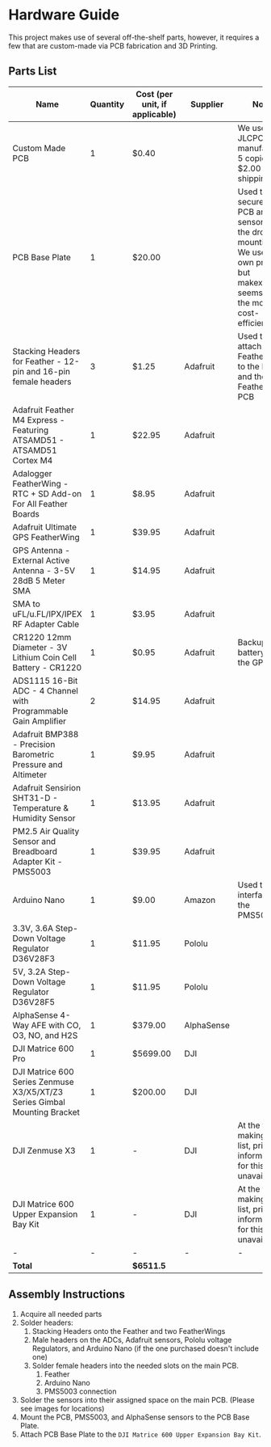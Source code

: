 # Hardware Guide

This project makes use of several off-the-shelf parts, however, it requires a few that are custom-made via PCB fabrication and 3D Printing.

## Parts List

| Name                                                                      | Quantity | Cost (per unit, if applicable) | Supplier   | Notes                                                                                                                                        |
| ------------------------------------------------------------------------- | -------- | ------------------------------ | ---------- | -------------------------------------------------------------------------------------------------------------------------------------------- |
| Custom Made PCB                                                           | 1        | \$0.40                         |            | We used JLCPCB to manufacture 5 copies for \$2.00 + shipping                                                                                 |
| PCB Base Plate                                                            | 1        | \$20.00                        |            | Used to secure the PCB and sensors to the drone's mounting kit. We used our own printer but makexyz.com seems to be the most cost-efficient. |
| Stacking Headers for Feather - 12-pin and 16-pin female headers           | 3        | \$1.25                         | Adafruit   | Used to attach the FeatherWings to the Feather and the Feather to the PCB                                                                    |
| Adafruit Feather M4 Express - Featuring ATSAMD51 - ATSAMD51 Cortex M4     | 1        | \$22.95                        | Adafruit   |                                                                                                                                              |
| Adalogger FeatherWing - RTC + SD Add-on For All Feather Boards            | 1        | \$8.95                         | Adafruit   |                                                                                                                                              |
| Adafruit Ultimate GPS FeatherWing                                         | 1        | \$39.95                        | Adafruit   |                                                                                                                                              |
| GPS Antenna - External Active Antenna - 3-5V 28dB 5 Meter SMA             | 1        | \$14.95                        | Adafruit   |                                                                                                                                              |
| SMA to uFL/u.FL/IPX/IPEX RF Adapter Cable                                 | 1        | \$3.95                         | Adafruit   |                                                                                                                                              |
| CR1220 12mm Diameter - 3V Lithium Coin Cell Battery - CR1220              | 1        | \$0.95                         | Adafruit   | Backup battery for the GPS                                                                                                                   |
| ADS1115 16-Bit ADC - 4 Channel with Programmable Gain Amplifier           | 2        | \$14.95                        | Adafruit   |                                                                                                                                              |
| Adafruit BMP388 - Precision Barometric Pressure and Altimeter             | 1        | \$9.95                         | Adafruit   |                                                                                                                                              |
| Adafruit Sensirion SHT31-D - Temperature & Humidity Sensor                | 1        | \$13.95                        | Adafruit   |                                                                                                                                              |
| PM2.5 Air Quality Sensor and Breadboard Adapter Kit - PMS5003             | 1        | \$39.95                        | Adafruit   |                                                                                                                                              |
| Arduino Nano                                                              | 1        | \$9.00                         | Amazon     | Used to interface with the PMS5003                                                                                                           |
| 3.3V, 3.6A Step-Down Voltage Regulator D36V28F3                           | 1        | \$11.95                        | Pololu     |                                                                                                                                              |
| 5V, 3.2A Step-Down Voltage Regulator D36V28F5                             | 1        | \$11.95                        | Pololu     |                                                                                                                                              |
| AlphaSense 4-Way AFE with CO, O3, NO, and H2S                             | 1        | \$379.00                       | AlphaSense |                                                                                                                                              |
| DJI Matrice 600 Pro                                                       | 1        | \$5699.00                      | DJI        |                                                                                                                                              |
| DJI Matrice 600 Series Zenmuse X3/X5/XT/Z3 Series Gimbal Mounting Bracket | 1        | \$200.00                       | DJI        |                                                                                                                                              |
| DJI Zenmuse X3                                                            | 1        | -                              | DJI        | At the time of making this list, pricing information for this was unavailable.                                                               |
| DJI Matrice 600 Upper Expansion Bay Kit                                   | 1        | -                              | DJI        | At the time of making this list, pricing information for this was unavailable.                                                               |
| -                                                                         | -        | -                              | -          | -                                                                                                                                            |
| **Total**                                                                 |          | **\$6511.5**                   |            |                                                                                                                                              |

## Assembly Instructions

1. Acquire all needed parts
2. Solder headers:
    1. Stacking Headers onto the Feather and two FeatherWings
    2. Male headers on the ADCs, Adafruit sensors, Pololu voltage Regulators, and Arduino Nano (if the one purchased doesn't include one)
    3. Solder female headers into the needed slots on the main PCB.
        1. Feather
        2. Arduino Nano
        3. PMS5003 connection
3. Solder the sensors into their assigned space on the main PCB. (Please see images for locations)
4. Mount the PCB, PMS5003, and AlphaSense sensors to the PCB Base Plate.
5. Attach PCB Base Plate to the `DJI Matrice 600 Upper Expansion Bay Kit`.
